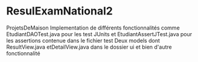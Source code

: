 # ResulExamNational2
 ProjetsDeMaison
Implementation de différents fonctionnalités 
comme EtudiantDAOTest.java pour les test JUnits et EtudiantAssertJTest.java pour les assertions contenue dans le fichier test 
Deux models dont ResultView.java etDetailView.java dans le dossier ui et bien d'autre fonctionnalité 
